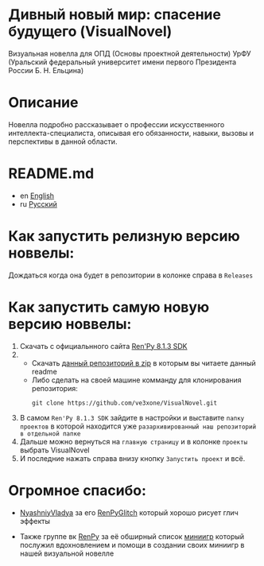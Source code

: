 #  Дивный новый мир: спасение будущего (VisualNovel)
Визуальная новелла для ОПД (Основы проектной деятельности) УрФУ (Уральский федеральный университет имени первого Президента России Б. Н. Ельцина)

# Описание
Новелла подробно рассказывает о профессии искусственного интеллекта-специалиста, описывая его обязанности, навыки, вызовы и перспективы в данной области.

# README.md
- en [English](../README.en.md)
- ru [Русский](../README.md)

# Как запустить релизную версию новвелы:
Дождаться когда она будет в репозитории в колонке справа в `Releases`

# Как запустить самую новую версию новвелы:
1. Cкачать с официальнного сайта [Ren'Py 8.1.3 SDK](https://www.renpy.org/latest.html) 
2. - Скачать [данный репозиторий в zip](https://github.com/ve3xone/VisualNovel/archive/master.zip) в которым вы читаете данный readme
   - Либо сделать на своей машине комманду для клонирования репозитория:
     ```
     git clone https://github.com/ve3xone/VisualNovel.git
     ```
3. В самом `Ren'Py 8.1.3 SDK` зайдите в настройки и выставите `папку проектов` в которой находится уже `разархивированный наш репозиторий в отдельной папке`
4. Дальше можно вернуться на `главную страницу` и в колонке `проекты` выбрать VisualNovel
5. И последние нажать справа внизу кнопку `Запустить проект` и всё.

# Огромное спасибо:

* [NyashniyVladya](https://github.com/NyashniyVladya/) за его [RenPyGlitch](https://github.com/NyashniyVladya/RenPyGlitchs) который хорошо рисует глич эффекты

* Также группе вк [RenPy](https://vk.com/renpy) за её обширный список [миниигр](https://vk.com/topic-7553243_35171228) который послужил вдохновлением и помощи в создании своих миниигр в нашей визуальной новелле